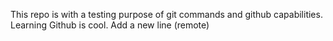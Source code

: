 This repo is with a testing purpose of git commands and github capabilities.
Learning Github is cool.
Add a new line (remote)